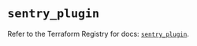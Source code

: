# `sentry_plugin`

Refer to the Terraform Registry for docs: [`sentry_plugin`](https://registry.terraform.io/providers/jianyuan/sentry/0.14.5/docs/resources/plugin).
